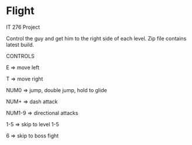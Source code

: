 Flight
======

IT 276 Project

Control the guy and get him to the right side of each level. Zip file contains latest build.


CONTROLS

E => move left 

T => move right

NUM0 => jump, double jump, hold to glide

NUM+ => dash attack

NUM1-9 => directional attacks

1-5 => skip to level 1-5

6 => skip to boss fight

